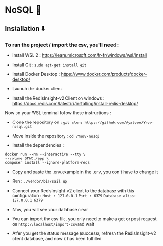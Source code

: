 # NoSQL 🚩
## Installation ⬇️
### To run the project / import the csv, you'll need :

- install WSL 2 : https://learn.microsoft.com/fr-fr/windows/wsl/install

- Install Git : ```sudo apt-get install git```

- Install Docker Desktop : https://www.docker.com/products/docker-desktop/

- Launch the docker client

- Install the RedisInsight-v2 Client on windows : https://docs.redis.com/latest/ri/installing/install-redis-desktop/ 

Now on your WSL terminal follow these instructions :

- Clone the repository on : ```git clone https://github.com/Ayatooo/Ynov-nosql.git```

- Move inside the repository : ```cd /Ynov-nosql ```

- Install the dependencies : 
```
docker run --rm --interactive --tty \
--volume $PWD:/app \
composer install --ignore-platform-reqs
```

- Copy and paste the .env.example in the .env, you don't have to  change it 

- Run : ```./vendor/bin/sail up```

- Connect your RedisInsight-v2 client to the database with this configuration :
```Host : 127.0.0.1```
```Port : 6379```
```Database alias: 127.0.0.1:6379```

- Now, you will see your database clear

- You can import the csv file, you only need to make a get or post request on ```http://localhost/import-csv```and wait

- Atfer you get the status message (success), refresh the RedisInsight-v2 client database, and now it has been fulfilled

